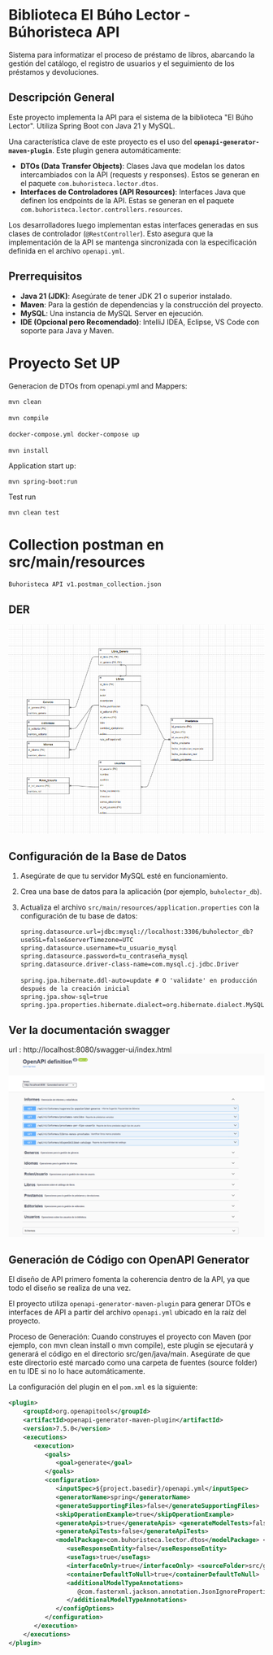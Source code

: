 # Biblioteca El Búho Lector - Búhoristeca API

Sistema para informatizar el proceso de préstamo de libros, abarcando la gestión del catálogo, el registro de usuarios y el seguimiento de los préstamos y devoluciones.

## Descripción General

Este proyecto implementa la API para el sistema de la biblioteca "El Búho Lector". Utiliza Spring Boot con Java 21 y MySQL.

Una característica clave de este proyecto es el uso del **`openapi-generator-maven-plugin`**. Este plugin genera automáticamente:
* **DTOs (Data Transfer Objects)**: Clases Java que modelan los datos intercambiados con la API (requests y responses). Estos se generan en el paquete `com.buhoristeca.lector.dtos`.
* **Interfaces de Controladores (API Resources)**: Interfaces Java que definen los endpoints de la API. Estas se generan en el paquete `com.buhoristeca.lector.controllers.resources`.

Los desarrolladores luego implementan estas interfaces generadas en sus clases de controlador (`@RestController`). Esto asegura que la implementación de la API se mantenga sincronizada con la especificación definida en el archivo `openapi.yml`.

## Prerrequisitos

* **Java 21 (JDK)**: Asegúrate de tener JDK 21 o superior instalado.
* **Maven**: Para la gestión de dependencias y la construcción del proyecto.
* **MySQL**: Una instancia de MySQL Server en ejecución.
* **IDE (Opcional pero Recomendado)**: IntelliJ IDEA, Eclipse, VS Code con soporte para Java y Maven.


# Proyecto Set UP

Generacion de  DTOs from openapi.yml and Mappers:
```shell
mvn clean

mvn compile

docker-compose.yml docker-compose up

mvn install
```
Application start up:
```shell
mvn spring-boot:run
```
Test run
```shell
mvn clean test
```

# Collection postman en src/main/resources
```shell
Buhoristeca API v1.postman_collection.json
```


## DER
![img.png](img.png)

## Configuración de la Base de Datos

1.  Asegúrate de que tu servidor MySQL esté en funcionamiento.
2.  Crea una base de datos para la aplicación (por ejemplo, `buholector_db`).
3.  Actualiza el archivo `src/main/resources/application.properties` con la configuración de tu base de datos:

    ```properties
    spring.datasource.url=jdbc:mysql://localhost:3306/buholector_db?useSSL=false&serverTimezone=UTC
    spring.datasource.username=tu_usuario_mysql
    spring.datasource.password=tu_contraseña_mysql
    spring.datasource.driver-class-name=com.mysql.cj.jdbc.Driver

    spring.jpa.hibernate.ddl-auto=update # O 'validate' en producción después de la creación inicial
    spring.jpa.show-sql=true
    spring.jpa.properties.hibernate.dialect=org.hibernate.dialect.MySQLDialect

    ```
## Ver la documentación swagger
url : http://localhost:8080/swagger-ui/index.html
![img_2.png](img_1.png)


## Generación de Código con OpenAPI Generator

El diseño de API primero fomenta la coherencia dentro de la API, ya que todo el diseño se realiza de una vez.

El proyecto utiliza `openapi-generator-maven-plugin` para generar DTOs e interfaces de API a partir del archivo `openapi.yml` ubicado en la raíz del proyecto.

Proceso de Generación: Cuando construyes el proyecto con Maven (por ejemplo, con mvn clean install o mvn compile), este plugin se ejecutará y generará el código en el directorio src/gen/java/main. Asegúrate de que este directorio esté marcado como una carpeta de fuentes (source folder) en tu IDE si no lo hace automáticamente.

La configuración del plugin en el `pom.xml` es la siguiente:

```xml
<plugin>
    <groupId>org.openapitools</groupId>
    <artifactId>openapi-generator-maven-plugin</artifactId>
    <version>7.5.0</version>
    <executions>
       <execution>
          <goals>
             <goal>generate</goal>
          </goals>
          <configuration>
             <inputSpec>${project.basedir}/openapi.yml</inputSpec>
             <generatorName>spring</generatorName>
             <generateSupportingFiles>false</generateSupportingFiles>
             <skipOperationExample>true</skipOperationExample>
             <generateApis>true</generateApis> <generateModelTests>false</generateModelTests>
             <generateApiTests>false</generateApiTests>
             <modelPackage>com.buhoristeca.lector.dtos</modelPackage> <apiPackage>com.buhoristeca.lector.controllers.resources</apiPackage> <modelNameSuffix>DTO</modelNameSuffix> <apiNameSuffix>Resource</apiNameSuffix> <configOptions>
                <useResponseEntity>false</useResponseEntity>
                <useTags>true</useTags>
                <interfaceOnly>true</interfaceOnly> <sourceFolder>src/gen/java/main</sourceFolder> <useSpringBoot3>true</useSpringBoot3>
                <containerDefaultToNull>true</containerDefaultToNull>
                <additionalModelTypeAnnotations>
                   @com.fasterxml.jackson.annotation.JsonIgnoreProperties(ignoreUnknown = true)
                </additionalModelTypeAnnotations>
             </configOptions>
          </configuration>
       </execution>
    </executions>
</plugin>






     